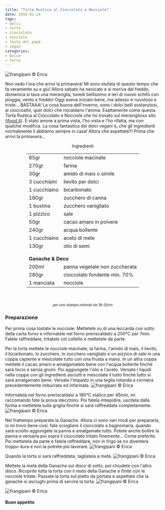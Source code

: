```yaml
---
title: "Torta Rustica al Cioccolato e Nocciole"
date: 2016-02-24
tags:
- dolci
- torta
- cioccolato
- nocciole
- festa del papà
- vegan
categories:
- Dolce
- Torte
---
```

![](header.jpg "frangipani © Erica")

Non vedo l'ora che arrivi la primavera! Mi sono stufata di questo tempo che fa veramente su e giù! Allora sabato ha nevicato e si moriva dal freddo, domenica si tava una meraviglia, lunedì bellissimo e ieri di nuovo schifo con pioggia, vento e freddo! Oggi aveva iniziato bene, ma adesso è nuvoloso e triste... BASTAAA! La cosa buona dell'inverno, sono i dolci belli sostanziosi, al cioccoalto, quei dolci che riscaldano l'anima. Esattamente come questa Torta Rustica al Cioccolato e Nocciole che ho trovato sul meraviglioso sito (<a href="http://www.ifood.it" target="_blank">ifood.it</a>). È stato amore a prima vista, l'ho vista e l'ho rifatta, ma con qualche modifica. La cosa fantastica dei dolci vegani è, che gli ingredienti normalmente li abbiamo sempre in casa! Allora che aspettate?! Prima che arrivi la primavera...

<div id="wrapper" style="text-align: center">    
  <div id="yourdiv" style="display: inline-block;">
	<div class="ingredients">
	  <div class="ingredients-title">Ingredienti</div>
	  <table>
	    <tbody>
	      <tr>
	        <td>85gr</td>
	        <td>nocciole macinate</td>
	      </tr>
	      <tr>
	        <td>270gr</td>
	        <td>farina</td>
	      </tr>
	      <tr>
	        <td>30gr</td>
	        <td>amido di mais o simile</td>
	      </tr>
	      <tr>
	        <td>3 cucchiaini</td>
	        <td>lievito per dolci</td>
	      </tr>
	      <tr>
	        <td>1 cucchiaino</td>
	        <td>bicarbonato</td>
	      </tr>
	      <tr>
	        <td>180gr</td>
	        <td>zucchero di canna</td>
	      </tr>
	      <tr>
	        <td>1 bustina</td>
	        <td>zucchero vanigliato</td>
	      </tr>
	      <tr>
	        <td>1 pizzico</td>
	        <td>sale</td>
	      </tr>
	      <tr>
	        <td>50gr</td>
	        <td>cacao amaro in polvere</td>
	      </tr>
	      <tr>
	        <td>240gr</td>
	        <td>acqua bollente</td>
	      </tr>
	      <tr>
	        <td>1 cucchiaino</td>
	        <td>aceto di mele</td>
	      </tr>
	      <tr>
	        <td>130gr</td>
	        <td>olio di semi</td>
	      </tr>
	      <tr style="height: 15px;"></tr>
	      <tr>          
	        <td colspan="2"><b>Ganache & Deco</b></td>
	      </tr>      
	      <tr>
	        <td>200ml</td>
	        <td>panna vegetale non zuccherata</td>
	      </tr>
	      <tr>
	        <td>280gr</td>
	        <td>cioccolato fondente min. 70%</td>
	      </tr>
	      <tr>
	        <td>1 manciata</td>
	        <td>nocciole</td>
	      </tr>
	    </tbody>
	  </table>
	  <br></br>
	  <i class="pull-right" style="font-size: 80%;">per uno stampo rotondo da 18-20cm</i>
	</div>
  </div>
</div>


<h3>
  <font color="grey">
    <i class="fa fa-cogs"></i>
  </font> Preparazione
</h3>

Per prima cosa tostate le nocciole: Mettetele su di una leccarda con sotto della carta forno e infornatele nel forno preriscaldato a 200°C per 7min. Fatele raffreddare, tritatele col coltello e mettetele da parte.

Per la torta mettete le nocciole macinate, la farina, l'amido di mais, il lievito, il bicarbonato, lo zucchero, lo zucchero vanigliato e un pizzico di sale in una coppa capiente e mescolate tutto con una frusta a mano. In un altra coppa mettete il cacao amaro e amalgamatelo bene con l'acqua bollente finché sarà liscio e senza grumi. Poi aggiungete l'olio e l'aceto. Versate i liquidi nella coppa con gli ingredienti asciutti e mescolate il tutto finché tutto si sarà amalgamato bene. Versate l'impasto in una teglia rotonda a cerniera precedentemente imburrata ed infarinata.
![](teglia.jpg "frangipani © Erica")

Infornatela nel forno preriscaldato a 180°C statico per 45min, mi raccomando fate la prova stecchino. Poi fatela intiepidire, uscitela dalla forma e mettetela sulla griglia finché si sarà raffreddata completamente.
![](sfornata.jpg "frangipani © Erica")

Nel frattempo preparate la Ganache. Allora ci sono vari modi per prepararla, io mi trovo bene così: fate sciogliere il cioccolato a bagnomaria, quando sarà sciolto aggiungete la panna e amalgamate tutto. Potete anche bollire la panna e versarla poi sopra il cioccolato tritato finemente... Come preferite. Poi mettetela da parte e fatela raffreddare, non in frigo se no diventerà troppo dura e non la potrete più lavorare.
![](ganache.jpg "frangipani © Erica")

Quando la torta si sarà raffreddata, tagliatela a metà.
![](tagliata.jpg "frangipani © Erica")

Mettete la metà della Ganache sul disco di sotto, poi chiudete con l'altro disco. Ricoprite tutta la torta con il resto della Ganache e finite con le nocciole tritate. Passate la torta sul piatto da portata e aspettate che la ganache si asciughi prima di servire la torta.
![](risultato1.jpg "frangipani © Erica")

![](risultato2.jpg "frangipani © Erica")



<h4>Buon appetito
  <font color="red">
    <i class="fa fa-smile-o"></i>
  </font>
</h4>
